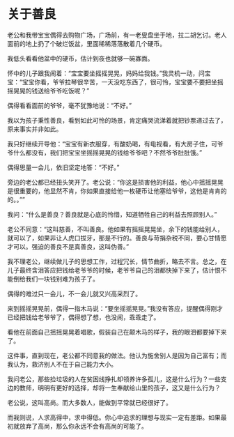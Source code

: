 # 关于善良

老公和我带宝宝偶得去购物广场，广场前，有一老叟盘坐于地，拉二胡乞讨。老人面前的地上扔了个破烂饭盆，里面稀稀落落散着几个硬币。 

我低头看看他盆中的硬币，估计到夜也就够一碗寡面。 

怀中的儿子跟我闹着：“宝宝要坐摇摇晃晃，妈妈给我钱。”我灵机一动，问宝宝：“宝宝你看，爷爷拉琴很辛苦，一天没吃东西了，很可怜，宝宝要不要把坐摇摇晃晃的钱送给爷爷吃饭呢？” 

偶得看看面前的爷爷，毫不犹豫地说：“不好。” 

我以为孩子秉性善良，看到如此可怜的场景，肯定痛哭流涕着就把钞票递过去了，原来事实并非如此。 

我只好继续开导他：“宝宝有新衣服穿，有酸奶喝，有电视看，有大房子住，可爷爷什么都没有，我们把宝宝坐摇摇晃晃的钱给爷爷吧？不然爷爷肚肚饿。” 

偶得思量一会儿，依旧坚定地答：“不好。” 

旁边的老公都已经扭头笑开了。老公说：“你这是损害他的利益，他心中摇摇晃晃是很重要的，他显然不肯，你如果直接给他一枚硬币让他塞给爷爷，这他是肯肯的的。。”” 

我问：“什么是善良？善良就是心底的怜惜，知道牺牲自己的利益去照顾别人。” 

老公不同意：“这叫慈善，不叫善良。他如果有摇摇晃晃坐，余下的钱能给别人，就可以了，如果非让人虎口拔牙，那是不行的。善良与苛捐杂税不同，要心甘情愿才可以。强迫的善良不是真善良，这叫伪善。” 

我不理老公，继续做儿子的思想工作，过程冗长，情节曲折，略去不言。总之，在儿子最终含泪答应把钱给老爷爷的时候，老爷爷自己的泪都快掉下来了，估计恨不能倒给我们一块钱别难为孩子了。 

偶得的难过只一会儿，不一会儿就又兴高采烈了。 

来到摇摇晃晃前，偶得一指木马说：“要坐摇摇晃晃。”我没有答应，提醒偶得刚才已经把钱给老爷爷了，偶得想了想，也没闹，乖乖走了。 

看他在前面自己摇摇晃晃着唱歌，假装自己在颠木马的样子，我的眼泪都要掉下来了。 

这件事，直到现在，老公都不同意我的做法。他认为施舍别人是因为自己富有；而我认为，救济别人不在于自己能力大小。 

我问老公，那些捡垃圾的人在贫困线挣扎却领养许多孤儿，这是什么行为？一些支边的教师，明明有更好的选择，却将一生奉献给山里的孩子，这又是什么行为？ 

老公说，这叫高尚。而大多数人，能做到平常就已经很好了。 

而我则说，人求高得中，求中得低。你心中追求的理想与现实一定有差距。如果最初就放弃了高尚，那么你永远不会有高尚的可能了。
